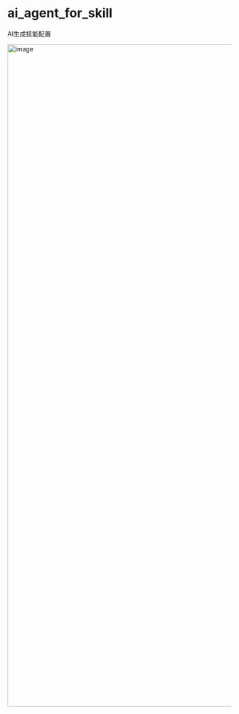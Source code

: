 # ai_agent_for_skill
AI生成技能配置

<img width="3019" height="1484" alt="image" src="https://github.com/user-attachments/assets/e8393a5b-e5bc-47f4-ad4e-6c0417d8a905" />
